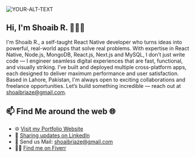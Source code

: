 <picture>
 <source media="(prefers-color-scheme: dark)" srcset="YOUR-DARKMODE-IMAGE">
 <source media="(prefers-color-scheme: light)" srcset="YOUR-LIGHTMODE-IMAGE">
 <img alt="YOUR-ALT-TEXT" src="YOUR-DEFAULT-IMAGE">
</picture>


## Hi, I'm Shoaib R. 👨🏻‍💻

I'm Shoaib R., a self-taught React Native developer who turns ideas into powerful, real-world apps that solve real problems. With expertise in React Native, Node.js, MongoDB, React.js, Next.js and MySQL, I don’t just write code — I engineer seamless digital experiences that are fast, functional, and visually striking. I’ve built and deployed multiple cross-platform apps, each designed to deliver maximum performance and user satisfaction. Based in Lahore, Pakistan, I'm always open to exciting collaborations and freelance opportunities. Let’s build something incredible — reach out at shoaibriaze@gmail.com.

## 📫 Find Me around the web 🌐

- 🌐 [Visit my Portfolio Website](https://shabii-muhammadshoaibriazs-projects.vercel.app/)
- 💼 [Sharing updates on LinkedIn](https://www.linkedin.com/in/shoaib-r-b71247209/)
- 📧 Send us Mail: [shoaibriaze@gmail.com](mailto:shoaibriaze@gmail.com)
- 🧑‍💻 [Find me on Fiverr](https://www.fiverr.com/sellers/mlt77330/edit)
